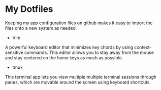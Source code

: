My Dotfiles
===========

Keeping my app configuration files on github makes it easy to import the
files onto a new system as needed. 

* Vim

A powerful keyboard editor that minimizes key chords by using
context-sensitive commands. This editor allows you to stay away
from the mouse and stay centered on the home keys as much as possible.

* tmux

This terminal app lets you view multiple multiple terminal sessions through
panes, which are movable around the screen using keyboard shortcuts.
